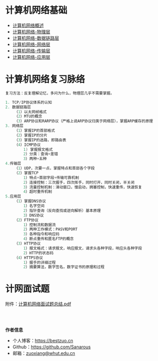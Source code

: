 # 计算机网络基础

- [计算机网络概述](computernetwork-description)
- [计算机网络-物理层](computernetwork-physical-layer)
- [计算机网络-数据链路层](computernetwork-link-layer)
- [计算机网络-网络层](computernetwork-network-layer)
- [计算机网络-传输层](computernetwork-transmision-layer)
- [计算机网络-应用层](computernetwork-application-layer)

# 计算机网络复习脉络

```c
复习方法：反复理解记忆，多问为什么，物理层几乎不需要掌握。

1. TCP/IP协议体系的认知
2. 数据链路层
	（1）以太网帧格式
	（2）MTU的概念
	（3）ARP协议和RARP协议（严格上说ARP协议归类于网络层），掌握ARP缓存的原理
3. 网络层
	（1）掌握IP的首部格式
	（2）掌握IP的分片
	（3）掌握IP的选路，即路由表
	（4）ICMP协议
		1) 掌握报文格式
		2）分类：查询+差错
		3）两种+五种
4.传输层
	（1）UDP，次要一点，掌握特点和首部各个字段
	（2）掌握TCP
		1）特点+首部字段+传输可靠机制
		2）连接控制：三次握手，四次挥手，同时打开，同时关闭，半关闭
		3）流量控制机制：滑动窗口，慢启动，拥塞控制，快速重传，快速恢复
		4）超时重传机制
5.应用层
	（1）掌握DNS协议
		1）名字空间
		2）指针查询（反向查找或逆向解析）基本原理
		3）DNS协议
	（2）FTP协议
		1）控制流和数据流
		2）两种工作模式：PASV和PORT
		3）各种指令和响应码
		4）断点重传和匿名FTP的概念
	（3）HTTP协议
		1）报文格式：请求报文，响应报文，请求头各种字段，响应头各种字段
		2）HTTP的状态码
	（4）HTTPS协议
		1）握手的详细过程
		2）摘要算法，数字签名，数字证书的原理和过程
```

# 计网面试题

附件：<a href="https://docsify-1258928558.cos.ap-guangzhou.myqcloud.com/computer-network-interview.pdf" download="计算机网络面试.pdf">计算机网络面试题总结.pdf</a>

<br/>
<br/>

**作者信息**
* 个人博客：https://bestzuo.cn
* Github：https://github.com/Sanarous
* 邮箱：zuoxiang@whut.edu.cn